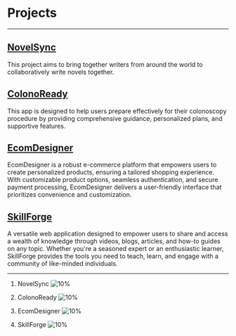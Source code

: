 # Projects

---

## [NovelSync](novelsync/readme.md)

This project aims to bring together writers from around the world to collaboratively write novels together.

## [ColonoReady](colonoready/README.md)

This app is designed to help users prepare effectively for their colonoscopy procedure by providing comprehensive guidance, personalized plans, and supportive features.

## [EcomDesigner](ecomdesigner/README.md)

EcomDesigner is a robust e-commerce platform that empowers users to create personalized products, ensuring a tailored shopping experience. With customizable product options, seamless authentication, and secure payment processing, EcomDesigner delivers a user-friendly interface that prioritizes convenience and customization.

## [SkillForge](skillforge/README.md)

A versatile web application designed to empower users to share and access a wealth of knowledge through videos, blogs, articles, and how-to guides on any topic. Whether you're a seasoned expert or an enthusiastic learner, SkillForge provides the tools you need to teach, learn, and engage with a community of like-minded individuals.

---

1. NovelSync
   ![10%](https://progress-bar.dev/10?title=NovelSync)

2. ColonoReady
   ![10%](https://progress-bar.dev/10?title=ColonoReady)

3. EcomDesigner
   ![10%](https://progress-bar.dev/10?title=EcomDesigner)

4. SkillForge
   ![10%](https://progress-bar.dev/10?title=SkillForge)
